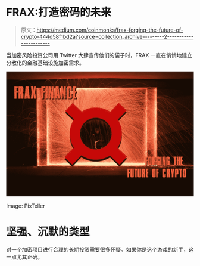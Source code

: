 # FRAX:打造密码的未来

> 原文：<https://medium.com/coinmonks/frax-forging-the-future-of-crypto-444d58f1bd2a?source=collection_archive---------2----------------------->

当加密风险投资公司用 Twitter 大肆宣传他们的袋子时，FRAX 一直在悄悄地建立分散化的金融基础设施加密需求。

![](img/6984c175ce54eabcce55f1dd072be14e.png)

Image: PixTeller

# 坚强、沉默的类型

对一个加密项目进行合理的长期投资需要很多怀疑。如果你是这个游戏的新手，这一点尤其正确。